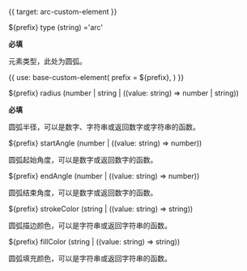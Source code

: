 {{ target: arc-custom-element }}

${prefix} type (string) ='arc'

**必填**

元素类型，此处为圆弧。

{{ use: base-custom-element(
    prefix = ${prefix},
) }}

${prefix} radius (number | string | ((value: string) => number | string))

**必填**

圆弧半径，可以是数字、字符串或返回数字或字符串的函数。

${prefix} startAngle (number | ((value: string) => number))

圆弧起始角度，可以是数字或返回数字的函数。

${prefix} endAngle (number | ((value: string) => number))

圆弧结束角度，可以是数字或返回数字的函数。

${prefix} strokeColor (string | ((value: string) => string))

圆弧描边颜色，可以是字符串或返回字符串的函数。

${prefix} fillColor (string | ((value: string) => string))

圆弧填充颜色，可以是字符串或返回字符串的函数。